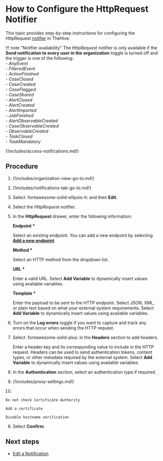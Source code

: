# How to Configure the HttpRequest Notifier

This topic provides step-by-step instructions for configuring the HttpRequest [notifier](../about-notifications.md#notifiers) in TheHive.

!!! note "Notifier availability"
    The HttpRequest notifier is only available if the **Send notification to every user in the organization** toggle is turned off and the trigger is one of the following:  
    - *AnyEvent*  
    - *FilteredEvent*  
    - *ActionFinished*  
    - *CaseClosed*  
    - *CaseCreated*  
    - *CaseFlagged*  
    - *CaseShared*  
    - *AlertClosed*  
    - *AlertCreated*  
    - *AlertImported*  
    - *JobFinished*  
    - *AlertObservableCreated*  
    - *CaseObservableCreated*  
    - *ObservableCreated*  
    - *TaskClosed*  
    - *TaskMandatory*

{!includes/access-notifications.md!}

## Procedure

1. {!includes/organization-view-go-to.md!}

2. {!includes/notifications-tab-go-to.md!}

3. Select :fontawesome-solid-ellipsis-h: and then **Edit**.

4. Select the *HttpRequest* notifier.

5. In the **HttpRequest** drawer, enter the following information:

    **Endpoint \***

    Select an existing endpoint. You can add a new endpoint by selecting [**Add a new endpoint**](../../../configure-organization/manage-endpoints/add_endpoints.md).

    **Method \***

    Select an HTTP method from the dropdown list.

    **URL \***

    Enter a valid URL. Select **Add Variable** to dynamically insert values using available variables.

    **Template \***

    Enter the payload to be sent to the HTTP endpoint. Select JSON, XML, or plain text based on what your external system requirements. Select **Add Variable** to dynamically insert values using available variables.

6. Turn on the **Log errors** toggle if you want to capture and track any errors that occur when sending the HTTP request.

7. Select :fontawesome-solid-plus: in the **Headers** section to add headers.

    Enter a header key and its corresponding value to include in the HTTP request. Headers can be used to send authentication tokens, content types, or other metadata required by the external system. Select **Add Variable** to dynamically insert values using available variables.

8. In the **Authentication** section, select an authentication type if required.

9. {!includes/proxy-settings.md!}

10. 

    Do not check Certificate Authority

    Add a certificate

    Disable hostname verification

6. Select **Confirm**.

## Next steps

* [Edit a Notification](edit-a-notification.md)

